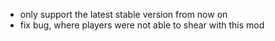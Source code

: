 - only support the latest stable version from now on
- fix bug, where players were not able to shear with this mod
